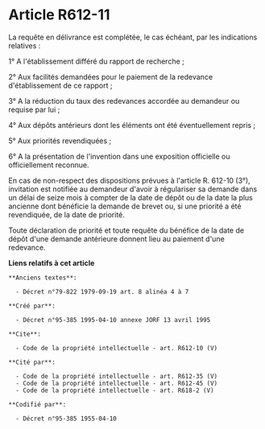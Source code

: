 # Article R612-11

La requête en délivrance est complétée, le cas échéant, par les indications relatives :

1° A l'établissement différé du rapport de recherche ;

2° Aux facilités demandées pour le paiement de la redevance d'établissement de ce rapport ;

3° A la réduction du taux des redevances accordée au demandeur ou requise par lui ;

4° Aux dépôts antérieurs dont les éléments ont été éventuellement repris ;

5° Aux priorités revendiquées ;

6° A la présentation de l'invention dans une exposition officielle ou officiellement reconnue.

En cas de non-respect des dispositions prévues à l'article R. 612-10 (3°), invitation est notifiée au demandeur d'avoir à
régulariser sa demande dans un délai de seize mois à compter de la date de dépôt ou de la date la plus ancienne dont
bénéficie la demande de brevet ou, si une priorité a été revendiquée, de la date de priorité.

Toute déclaration de priorité et toute requête du bénéfice de la date de dépôt d'une demande antérieure donnent lieu au
paiement d'une redevance.

**Liens relatifs à cet article**

	**Anciens textes**:

	  - Décret n°79-822 1979-09-19 art. 8 alinéa 4 à 7

	**Créé par**:

	  - Décret n°95-385 1995-04-10 annexe JORF 13 avril 1995

	**Cite**:

	  - Code de la propriété intellectuelle - art. R612-10 (V)

	**Cité par**:

	  - Code de la propriété intellectuelle - art. R612-35 (V)
	  - Code de la propriété intellectuelle - art. R612-45 (V)
	  - Code de la propriété intellectuelle - art. R618-2 (V)

	**Codifié par**:

	  - Décret n°95-385 1955-04-10
